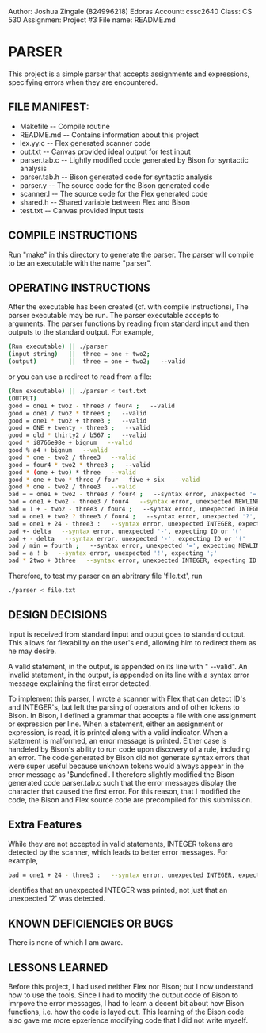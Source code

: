 Author: Joshua Zingale (824996218)
Edoras Account: cssc2640
Class: CS 530
Assignmen: Project #3
File name: README.md

# PARSER
This project is a simple parser that accepts assignments and expressions,
specifying errors when they are encountered.

## FILE MANIFEST:
- Makefile -- Compile routine
- README.md -- Contains information about this project
- lex.yy.c -- Flex generated scanner code
- out.txt -- Canvas provided ideal output for test input
- parser.tab.c -- Lightly modified code generated by Bison for syntactic analysis
- parser.tab.h -- Bison generated code for syntactic analysis
- parser.y -- The source code for the Bison generated code
- scanner.l -- The source code for the Flex generated code
- shared.h -- Shared variable between Flex and Bison
- test.txt -- Canvas provided input tests

## COMPILE INSTRUCTIONS
Run "make" in this directory to generate the parser.
The parser will compile to be an executable with the name "parser".

## OPERATING INSTRUCTIONS
After the executable has been created (cf. with compile instructions),
The parser executable may be run. The parser executable accepts to arguments.
The parser functions by reading from standard input and then outputs to the
standard output. For example,
```bash
(Run executable) || ./parser 
(input string)   ||  three = one + two2;
(output)         ||  three = one + two2;   --valid
```

or you can use a redirect to read from a file:


```bash
(Run executable) || ./parser < test.txt 
(OUTPUT)
good = one1 + two2 - three3 / four4 ;   --valid
good = one1 / two2 * three3 ;   --valid
good = one1 * two2 + three3 ;   --valid
good = ONE + twenty - three3 ;   --valid
good = old * thirty2 / b567 ;   --valid
good * i8766e98e + bignum   --valid
good % a4 + bignum   --valid
good * one - two2 / three3   --valid
good = four4 * two2 * three3 ;   --valid
good * (one + two) * three   --valid
good * one + two * three / four - five + six   --valid
good * one - two2 / three3   --valid
bad = = one1 + two2 - three3 / four4 ;   --syntax error, unexpected '=', expecting ID or '('
bad = one1 + two2 - three3 / four4   --syntax error, unexpected NEWLINE, expecting ';'
bad = 1 + - two2 - three3 / four4 ;   --syntax error, unexpected INTEGER, expecting ID or '('
bad = one1 + two2 ? three3 / four4 ;   --syntax error, unexpected '?', expecting ';'
bad = one1 + 24 - three3 :   --syntax error, unexpected INTEGER, expecting ID or '('
bad +- delta   --syntax error, unexpected '-', expecting ID or '('
bad + - delta   --syntax error, unexpected '-', expecting ID or '('
bad / min = fourth ;   --syntax error, unexpected '=', expecting NEWLINE
bad = a ! b   --syntax error, unexpected '!', expecting ';'
bad * 2two + 3three   --syntax error, unexpected INTEGER, expecting ID or '('
```

Therefore, to test my parser on an abritrary file 'file.txt', run
```bash
./parser < file.txt
```

## DESIGN DECISIONS
Input is received from standard input and ouput goes to standard output.
This allows for flexability on the user's end, allowing him to redirect them
as he may desire.

A valid statement, in the output, is appended on its line with "   --valid".
An invalid statement, in the output, is appended on its line with a syntax error message
explaining the first error detected.

To implement this parser, I wrote a scanner with Flex that can detect ID's and INTEGER's,
but left the parsing of operators and of other tokens to Bison.
In Bison, I defined a grammar that accepts a file with one assignment or expression per line.
When a statement, either an assignment or expression, is read, it is printed along with a valid indicator.
When a statement is malformed, an error message is printed.
Either case is handeled by Bison's ability to run code upon discovery of a rule, including an error.
The code generated by Bison did not generate syntax errors that were super useful
because unknown tokens would always appear in the error message as '$undefined'.
I therefore slightly modified the Bison generated code parser.tab.c such that the error messages
display the character that caused the first error.
For this reason, that I modified the code, the Bison and Flex source code are precompiled for this submission.

## Extra Features
While they are not accepted in valid statements, INTEGER tokens are detected by the scanner,
which leads to better error messages. For example,
```bash
bad = one1 + 24 - three3 :   --syntax error, unexpected INTEGER, expecting ID or '('
```
identifies that an unexpected INTEGER was printed, not just that an unexpected '2' was detected.


## KNOWN DEFICIENCIES OR BUGS
There is none of which I am aware.

## LESSONS LEARNED
Before this project, I had used neither Flex nor Bison; but I now understand how to use the tools.
Since I had to modify the output code of Bison to imrpove the error messages,
I had to learn a decent bit about how Bison functions, i.e. how the code is layed out.
This learning of the Bison code also gave me more epxerience modifying code that I did not write myself.
